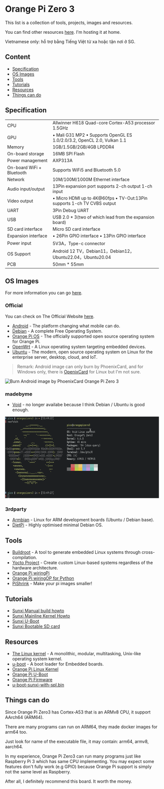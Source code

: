 # Orange Pi Zero 3

This list is a collection of tools, projects, images and resources.

You can find other resources [here](https://share.osaigon.com/sbc/opi-zero3). I'm hosting it at home.

Vietnamese only: hỗ trợ bằng Tiếng Việt từ xa hoặc tận nơi ở SG.

## Content

- [Specification](#specification)
- [OS Images](#os-images)
- [Tools](#tools)
- [Tutorials](#tutorials)
- [Resources](#resources)
- [Things can do](#things-can-do)

## Specification

| | |
| --- | --- |
| CPU | Allwinner H618 Quad-core Cortex-A53 processor 1.5GHz |
| GPU | • Mali G31 MP2 • Supports OpenGL ES 1.0/2.0/3.2, OpenCL 2.0, Vulkan 1.1 |
| Memory | 1GB/1.5GB/2GB/4GB LPDDR4 |
| On-board storage | 16MB SPI Flash |
| Power management | AXP313A |
| On-board WiFi + Bluetooth | Supports WiFi5 and Bluetooth 5.0 |
| Network | 10M/100M/1000M Ethernet interface |
| Audio input/output | 13Pin expansion port supports 2-ch output 1-ch input |
| Video output | • Micro HDMI up to 4K@60fps • TV-Out:13Pin supports 1-ch TV CVBS output |
| UART | 3Pin Debug UART |
| USB | USB 2.0 * 3(two of which lead from the expansion board) |
| SD card interface | Micro SD card interface |
| Expansion interface | • 26Pin GPIO interface • 13Pin GPIO interface |
| Power input | 5V3A，Type-c connector |
| OS Support | Android 12 TV，Debian11，Debian12，Ubuntu22.04，Ubuntu20.04 |
| PCB | 50mm * 55mm |

## OS Images

For more information you can go [here](https://pico.io.vn/2023/12/27/operating-systems-you-can-run-on-orange-pi-zero-3).

### Official

You can check on The Official Website [here](http://www.orangepi.org/html/hardWare/computerAndMicrocontrollers/service-and-support/Orange-Pi-Zero-3.html).

- [Android](https://drive.google.com/drive/folders/1s3q8Hj07efRS7fXnPivseXK63V_y_EjM?usp=shar) - The platform changing what mobile can do.
- [Debian](https://drive.google.com/drive/folders/1g2o209HE9_28v7wIXdq0tf5jOTTJdpVb?usp=shar) - A complete Free Operating System.
- [Orange Pi OS](https://drive.google.com/drive/folders/1oRNJLAbbvtbAjXdmsokZbYOyzed4HsQm?usp=sharing) - The officially supported open source operating system for Orange Pi.
- [OpenWrt](https://drive.google.com/drive/folders/1IKYEIGmJ-5js7SpndM-pEd7xOs5_e5CA?usp=sharing) - A Linux operating system targeting embedded devices.
- [Ubuntu](https://drive.google.com/drive/folders/1aLTaOlIMdHhwk3oeZY2YPdB9T8U-EAKA?usp=shar) - The modern, open source operating system on Linux for the enterprise server, desktop, cloud, and IoT.

> Remark: Android image can only burn by PhoenixCard, and for Windows only, there is [OpenixCard](https://github.com/YuzukiTsuru/OpenixCard) for Linux but I'm not sure.

![Burn Android image by PhoenixCard Orange Pi Zero 3](screenshots/images/san-juan-mountains.jpg "PhoenixCard OPi Zero3")

### madebyme

- [Void]() - no longer availabe because I think Debian / Ubuntu is good enough.

![Void Linux on Orange Pi Zero 3 screenshot](screenshots/void_linux_on_opi_zero3_231228.png "Void Linux Opi Zero3")

### 3rdparty

- [Armbian](https://www.armbian.com/orange-pi-zero-3) - Linux for ARM development boards (Ubuntu / Debian base).
- [DietPi](https://dietpi.com/downloads/images/DietPi_OrangePiZero3-ARMv8-Bookworm.img.xz) - Highly optimised minimal Debian OS.

## Tools

- [Buildroot](https://buildroot.org) - A tool to generate embedded Linux systems through cross-compilation.
- [Yocto Project](https://www.yoctoproject.org) - Create custom Linux-based systems regardless of the hardware architecture.
- [Orange Pi wiringPi](https://github.com/orangepi-xunlong/wiringOP)
- [Orange Pi wiringOP for Python](https://github.com/orangepi-xunlong/wiringOP-Python)
- [PiShrink](https://github.com/Drewsif/PiShrink) - Make your pi images smaller!

## Tutorials

- [Sunxi Manual build howto](https://linux-sunxi.org/Manual_build_howto)
- [Sunxi Mainline Kernel Howto](https://linux-sunxi.org/Mainline_Kernel_Howto)
- [Sunxi U-Boot](https://linux-sunxi.org/U-Boot)
- [Sunxi Bootable SD card](https://linux-sunxi.org/Bootable_SD_card)

## Resources

- [The Linux kernel](https://www.kernel.org) - A monolithic, modular, multitasking, Unix-like operating system kernel.
- [u-boot](https://source.denx.de/u-boot/u-boot) - A boot loader for Embedded boards.
- [Orange Pi Linux Kernel](https://github.com/orangepi-xunlong/linux-orangepi)
- [Orange Pi U-Boot](https://github.com/orangepi-xunlong/u-boot-orangepi)
- [Orange Pi Firmware](https://github.com/orangepi-xunlong/firmware)
- [u-boot-sunxi-with-spl.bin](u-boot)

## Things can do

Since Orange Pi Zero3 has Cortex-A53 that is an ARMv8 CPU, it support AArch64 (ARM64).

There are many programs can run on ARM64, they made docker images for arm64 too.

Just look for name of the executable file, it may contain: arm64, armv8, aarch64.

In my experience, Orange Pi Zero3 can run many programs just like Raspberry Pi 3 which has same CPU implementing. You may expect some features don't fully work (e.g GPIO) because Orange Pi support is simply not the same level as Raspberry.

After all, I definitely recommend this board. It worth the money.